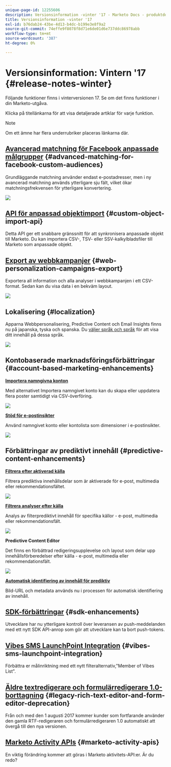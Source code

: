 ```yaml
---
unique-page-id: 12255606
description: Versionsinformation -vinter '17 - Marketo Docs - produktdokumentation
title: Versionsinformation -vinter '17
exl-id: b76dab24-43be-4d13-b4dc-b199e3e8f9a2
source-git-commit: 74effe9f8078f8d71e6de01d6e737ddc86978abb
workflow-type: tm+mt
source-wordcount: '387'
ht-degree: 0%

---
```


# Versionsinformation: Vintern &#39;17 {#release-notes-winter}

Följande funktioner finns i vinterversionen 17. Se om det finns funktioner i din Marketo-utgåva.

Klicka på titellänkarna för att visa detaljerade artiklar för varje funktion.

>[!NOTE]
>
>Om ett ämne har flera underrubriker placeras länkarna där.

## [Avancerad matchning för Facebook anpassade målgrupper](/help/marketo/product-docs/demand-generation/ad-network-integrations/add-facebook-custom-audiences-as-a-launchpoint-service.md) {#advanced-matching-for-facebook-custom-audiences}

Grundläggande matchning använder endast e-postadresser, men i ny avancerad matchning används ytterligare sju fält, vilket ökar matchningsfrekvensen för ytterligare konvertering.

![](assets/fb-custom-audiences-schebsches.png)

## [API för anpassad objektimport](https://developers.marketo.com/rest-api/lead-database/custom-objects/) {#custom-object-import-api}

Detta API ger ett snabbare gränssnitt för att synkronisera anpassade objekt till Marketo. Du kan importera CSV-, TSV- eller SSV-kalkylbladsfiler till Marketo som anpassade objekt.

## [Export av webbkampanjer](/help/marketo/product-docs/web-personalization/working-with-web-campaigns/export-web-campaign-data.md) {#web-personalization-campaigns-export}

Exportera all information och alla analyser i webbkampanjen i ett CSV-format. Sedan kan du visa data i en bekväm layout.

![](assets/web-personalization-csv-download-hand.png)

## Lokalisering {#localization}

Apparna Webbpersonalisering, Predictive Content och Email Insights finns nu på japanska, tyska och spanska. Du [väljer språk och språk](/help/marketo/product-docs/administration/settings/select-your-language-locale-and-time-zone.md) för att visa ditt innehåll på dessa språk.

![](assets/japanese-web-personalization.png)

## Kontobaserade marknadsföringsförbättringar {#account-based-marketing-enhancements}

**[Importera namngivna konton](/help/marketo/product-docs/target-account-management/target/named-accounts/import-named-accounts.md)**

Med alternativet Importera namngivet konto kan du skapa eller uppdatera flera poster samtidigt via CSV-överföring.

![](assets/inatwo.png)

**[Stöd för e-postinsikter](/help/marketo/product-docs/reporting/email-insights/filtering-in-email-insights.md)**

Använd namngivet konto eller kontolista som dimensioner i e-postinsikter.

![](assets/ei.png)

## Förbättringar av prediktivt innehåll {#predictive-content-enhancements}

**[Filtrera efter aktiverad källa](/help/marketo/product-docs/predictive-content/working-with-predictive-content/understanding-predictive-content.md)**

Filtrera prediktiva innehållsdelar som är aktiverade för e-post, multimedia eller rekommendationsfältet.

![](assets/predictive-content-enabled-source.png)

**[Filtrera analyser efter källa](/help/marketo/product-docs/predictive-content/working-with-predictive-content/understanding-predictive-content.md)**

Analys av filterprediktivt innehåll för specifika källor - e-post, multimedia eller rekommendationsfält.

![](assets/predictive-content-analytics-by-source.png)

**Predictive Content Editor**

Det finns en förbättrad redigeringsupplevelse och layout som delar upp innehållsförberedelser efter källa - e-post, multimedia eller rekommendationsfält.

![](assets/predictive-content-editor.png)

**[Automatisk identifiering av innehåll för prediktiv](/help/marketo/product-docs/predictive-content/getting-started/enable-content-discovery.md)**

Bild-URL och metadata används nu i processen för automatisk identifiering av innehåll.

## [SDK-förbättringar](https://developers.marketo.com/mobile/) {#sdk-enhancements}

Utvecklare har nu ytterligare kontroll över leveransen av push-meddelanden med ett nytt SDK API-anrop som gör att utvecklare kan ta bort push-tokens.

## [Vibes SMS LaunchPoint Integration](/help/marketo/product-docs/mobile-marketing/vibes-sms-messages/use-vibes-sms-messages-in-smart-list-triggers-and-filters.md) {#vibes-sms-launchpoint-integration}

Förbättra er målinriktning med ett nytt filteralternativ,&quot;Member of Vibes List&quot;.

## [Äldre textredigerare och formulärredigerare 1.0-borttagning](https://nation.marketo.com/docs/DOC-4315) {#legacy-rich-text-editor-and-form-editor-deprecation}

Från och med den 1 augusti 2017 kommer kunder som fortfarande använder den gamla RTF-redigeraren och formulärredigeraren 1.0 automatiskt att övergå till den nya versionen.

## [Marketo Activity APIs](https://developers.marketo.com/blog/important-change-activity-records-marketo-apis/) {#marketo-activity-apis}

En viktig förändring kommer att göras i Marketo aktivitets-API:er. Är du redo?
